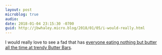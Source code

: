 ```yaml
---
layout: post
microblog: true
audio: 
date: 2018-01-04 23:15:30 -0700
guid: http://jbwhaley.micro.blog/2018/01/05/i-would-really.html
---
```

I would really love to see a fad that has [everyone eating nothing but butter all the time at trendy Butter Bars](https://www.popsci.com/keto-fat-weight-loss-healthy).
